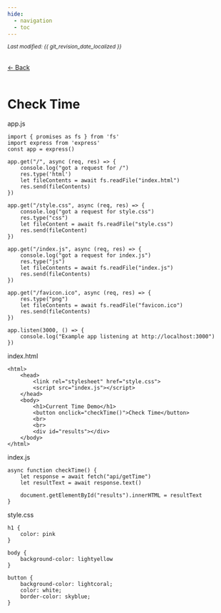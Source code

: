 ```yaml
---
hide:
  - navigation
  - toc
---
```


<small><i>Last modified: {{ git_revision_date_localized }}</i></small>

<div class="back-button">
    <br>
    <a href="javascript:history.back()">← Back</a>
    <br>
    <br>
</div>

# Check Time

app.js 
```
import { promises as fs } from 'fs'
import express from 'express'
const app = express()

app.get("/", async (req, res) => {
	console.log("got a request for /")
	res.type('html')
	let fileContents = await fs.readFile("index.html")
	res.send(fileContents)
})

app.get("/style.css", async (req, res) => {
	console.log("got a request for style.css")
	res.type("css")
	let fileContent = await fs.readFile("style.css")
	res.send(fileContent)
})

app.get("/index.js", async (req, res) => {
    console.log("got a request for index.js")
    res.type("js")
    let fileContents = await fs.readFile("index.js")
    res.send(fileContents)
})

app.get("/favicon.ico", async (req, res) => {
    res.type("png")
    let fileContents = await fs.readFile("favicon.ico")
    res.send(fileContents)
})

app.listen(3000, () => {
    console.log("Example app listening at http://localhost:3000")
})
```

index.html
```
<html>
    <head>
        <link rel="stylesheet" href="style.css">
        <script src="index.js"></script>
    </head>
    <body>
        <h1>Current Time Demo</h1>
        <button onclick="checkTime()">Check Time</button>
        <br>
        <br>
        <div id="results"></div>
    </body>
</html>
```

index.js
```
async function checkTime() {
    let response = await fetch("api/getTime")
    let resultText = await response.text()

    document.getElementById("results").innerHTML = resultText
}
```

style.css
```
h1 {
    color: pink
}

body {
    background-color: lightyellow
}

button {
    background-color: lightcoral;
    color: white;
    border-color: skyblue;
}
```